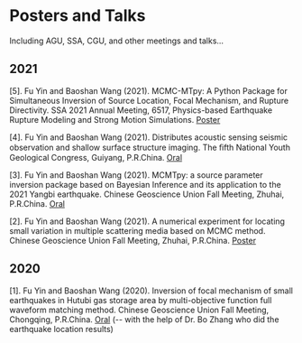 # Posters and Talks
Including AGU, SSA, CGU, and other meetings and talks...


## 2021
[5]. Fu Yin and Baoshan Wang (2021). MCMC-MTpy: A Python Package for Simultaneous Inversion of Source Location, Focal Mechanism, and Rupture Directivity. SSA 2021 Annual Meeting, 6517, Physics-based Earthquake Rupture Modeling and Strong Motion Simulations. [Poster](./2021/POSTER---2021_SSA_MCMTpy.pdf)

[4]. Fu Yin and Baoshan Wang (2021). Distributes acoustic sensing seismic observation and shallow surface structure imaging. The ﬁfth National Youth Geological Congress, Guiyang, P.R.China. [Oral](./2021/TALK---2021_GuiYang_DAS.pdf)

[3]. Fu Yin and Baoshan Wang (2021). MCMTpy: a source parameter inversion package based on Bayesian Inference and its application to the 2021 Yangbi earthquake. Chinese Geoscience Union Fall Meeting, Zhuhai, P.R.China. [Oral](./2021/TALK---2021_CGU_MCMTpy.pdf)

[2]. Fu Yin and Baoshan Wang (2021). A numerical experiment for locating small variation in multiple scattering media based on MCMC method. Chinese Geoscience Union Fall Meeting, Zhuhai, P.R.China. [Poster](./2021/POSTER---2021_CGU_coda.pdf)


## 2020
[1]. Fu Yin and Baoshan Wang (2020). Inversion of focal mechanism of small earthquakes in Hutubi gas storage area by multi-objective function full waveform matching method. Chinese Geoscience Union Fall Meeting, Chongqing, P.R.China. [Oral](./2020/TALK---2020_CGU_induced-earthquake.pdf)
(-- with the help of Dr. Bo Zhang who did the earthquake location results)
